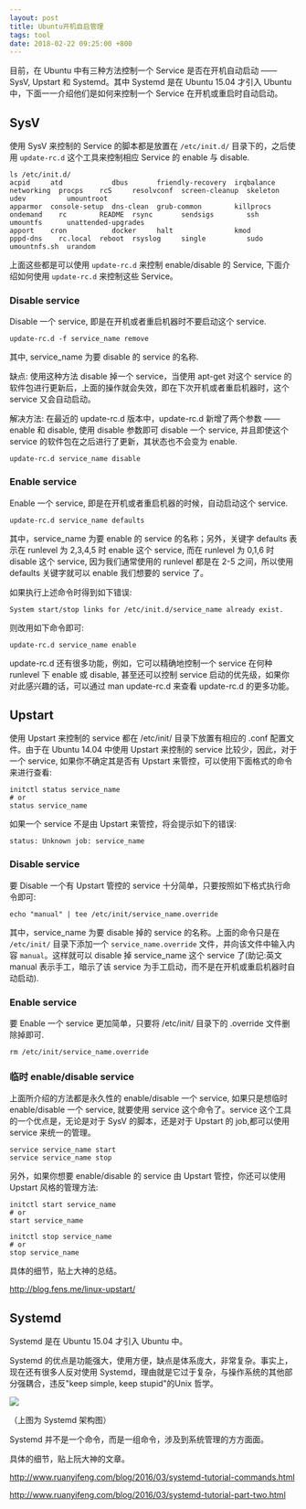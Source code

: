 ```yaml
---
layout: post
title: Ubuntu开机自启管理
tags: tool
date: 2018-02-22 09:25:00 +800
---
```


目前，在 Ubuntu 中有三种方法控制一个 Service 是否在开机自动启动 —— SysV, Upstart 和 Systemd。其中 Systemd 是在 Ubuntu 15.04 才引入 Ubuntu 中，下面一一介绍他们是如何来控制一个 Service 在开机或重启时自动启动。

## SysV

使用 SysV 来控制的 Service 的脚本都是放置在 `/etc/init.d/` 目录下的，之后使用 `update-rc.d` 这个工具来控制相应 Service 的 enable 与 disable.

```
ls /etc/init.d/
acpid     atd            dbus       friendly-recovery  irqbalance  networking  procps    rcS     resolvconf  screen-cleanup  skeleton  udev          umountroot
apparmor  console-setup  dns-clean  grub-common        killprocs   ondemand    rc        README  rsync       sendsigs        ssh       umountfs      unattended-upgrades
apport    cron           docker     halt               kmod        pppd-dns    rc.local  reboot  rsyslog     single          sudo      umountnfs.sh  urandom
```

上面这些都是可以使用 `update-rc.d` 来控制 enable/disable 的 Service, 下面介绍如何使用 `update-rc.d` 来控制这些 Service。

### Disable service

Disable 一个 service, 即是在开机或者重启机器时不要启动这个 service.

```
update-rc.d -f service_name remove
```

其中, service_name 为要 disable 的 service 的名称.

缺点: 使用这种方法 disable 掉一个 service，当使用 apt-get 对这个 service 的软件包进行更新后，上面的操作就会失效，即在下次开机或者重启机器时，这个 service 又会自动启动。

解决方法: 在最近的 update-rc.d 版本中，update-rc.d 新增了两个参数 —— enable 和 disable, 使用 disable 参数即可 disable 一个 service, 并且即使这个 service 的软件包在之后进行了更新，其状态也不会变为 enable.

```
update-rc.d service_name disable
```

### Enable service

Enable 一个 service, 即是在开机或者重启机器的时候，自动启动这个 service.

```
update-rc.d service_name defaults
```

其中，service_name 为要 enable 的 service 的名称；另外，关键字 defaults 表示在 runlevel 为 2,3,4,5 时 enable 这个 service, 而在 runlevel 为 0,1,6 时 disable 这个 service, 因为我们通常使用的 runlevel 都是在 2-5 之间，所以使用 defaults 关键字就可以 enable 我们想要的 service 了。

如果执行上述命令时得到如下错误:

```
System start/stop links for /etc/init.d/service_name already exist.
```

则改用如下命令即可:

```
update-rc.d service_name enable
```

update-rc.d 还有很多功能，例如，它可以精确地控制一个 service 在何种 runlevel 下 enable 或 disable, 甚至还可以控制 service 启动的优先级，如果你对此感兴趣的话，可以通过 man update-rc.d 来查看 update-rc.d 的更多功能。

## Upstart

使用 Upstart 来控制的 service 都在 /etc/init/ 目录下放置有相应的 .conf 配置文件。由于在 Ubuntu 14.04 中使用 Upstart 来控制的 service 比较少，因此，对于一个 service, 如果你不确定其是否有 Upstart 来管控，可以使用下面格式的命令来进行查看:

```
initctl status service_name
# or
status service_name
```

如果一个 service 不是由 Upstart 来管控，将会提示如下的错误:

```
status: Unknown job: service_name
```

### Disable service

要 Disable 一个有 Upstart 管控的 service 十分简单，只要按照如下格式执行命令即可:

```
echo "manual" | tee /etc/init/service_name.override
```

其中，service_name 为要 disable 掉的 service 的名称。上面的命令只是在 `/etc/init/` 目录下添加一个 `service_name.override` 文件，并向该文件中输入内容 `manual`。这样就可以 disable 掉 service_name 这个 service 了(助记:英文 manual 表示手工，暗示了该 service 为手工启动，而不是在开机或重启机器时自动启动).

### Enable service

要 Enable 一个 service 更加简单，只要将 /etc/init/ 目录下的 .override 文件删除掉即可.

```
rm /etc/init/service_name.override
```

### 临时 enable/disable service

上面所介绍的方法都是永久性的 enable/disable 一个 service, 如果只是想临时 enable/disable 一个 service, 就要使用 service 这个命令了。service 这个工具的一个优点是，无论是对于 SysV 的脚本，还是对于 Upstart 的 job,都可以使用 service 来统一的管理。

```
service service_name start
service service_name stop
```

另外，如果你想要 enable/disable 的 service 由 Upstart 管控，你还可以使用 Upstart 风格的管理方法:

```
initctl start service_name
# or
start service_name

initctl stop service_name
# or
stop service_name
```

具体的细节，贴上大神的总结。

http://blog.fens.me/linux-upstart/

## Systemd

Systemd 是在 Ubuntu 15.04 才引入 Ubuntu 中。

Systemd 的优点是功能强大，使用方便，缺点是体系庞大，非常复杂。事实上，现在还有很多人反对使用 Systemd，理由就是它过于复杂，与操作系统的其他部分强耦合，违反"keep simple, keep stupid"的Unix 哲学。

![](http://www.ruanyifeng.com/blogimg/asset/2016/bg2016030703.png)

（上图为 Systemd 架构图）

Systemd 并不是一个命令，而是一组命令，涉及到系统管理的方方面面。

具体的细节，贴上阮大神的文章。

http://www.ruanyifeng.com/blog/2016/03/systemd-tutorial-commands.html

http://www.ruanyifeng.com/blog/2016/03/systemd-tutorial-part-two.html
